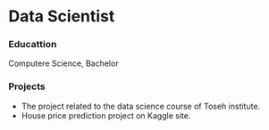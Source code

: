 # Data Scientist

### Educattion
Computere Science, Bachelor

### Projects
- The project related to the data science course of Toseh institute.
- House price prediction project on Kaggle site.
